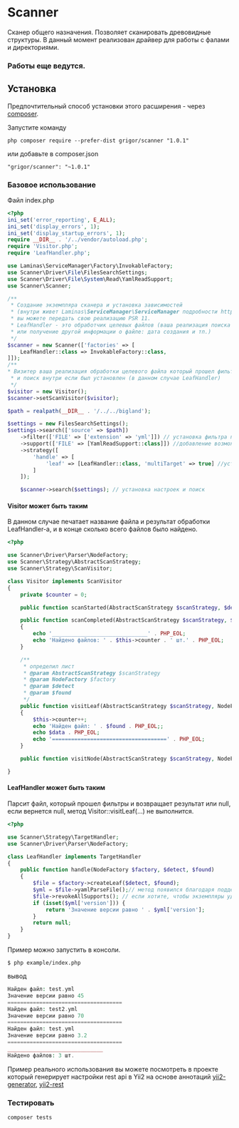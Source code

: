 Scanner
======
Сканер общего назначения. Позволяет сканировать древовидные структуры. В данный момент реализован драйвер для работы с
фалами и директориями.

### Работы еще ведутся.

Установка
------------

Предпочтительный способ установки этого расширения - через [composer](http://getcomposer.org/download/).

Запустите команду

```
php composer require --prefer-dist grigor/scanner "1.0.1"
```

или добавьте в composer.json

```
"grigor/scanner": "~1.0.1"
```

### Базовое использование

Файл index.php 
```php
<?php
ini_set('error_reporting', E_ALL);
ini_set('display_errors', 1);
ini_set('display_startup_errors', 1);
require __DIR__ . '/../vendor/autoload.php';
require 'Visitor.php';
require 'LeafHandler.php';

use Laminas\ServiceManager\Factory\InvokableFactory;
use Scanner\Driver\File\FilesSearchSettings;
use Scanner\Driver\File\System\Read\YamlReadSupport;
use Scanner\Scanner;

/** 
 * Создание экземпляра сканера и установка зависимостей 
 * (внутри живет Laminas\ServiceManager\ServiceManager подробности https://docs.laminas.dev/laminas-servicemanager/) 
 * вы можете передать свою реализацию PSR 11.
 * LeafHandler - это обработчик целевых файлов (ваша реализация поиска внутри файла который прошел фильтры 
 * или получение другой информации о файле: дата создания и тп.)
 */
$scanner = new Scanner(['factories' => [
    LeafHandler::class => InvokableFactory::class,
]]);
/**
* Визитер ваша реализация обработки целевого файла который прошел фильтры 
 * и поиск внутри если был установлен (в данном случае LeafHandler)
 */
$visitor = new Visitor();
$scanner->setScanVisitor($visitor);

$path = realpath(__DIR__ . '/../../bigland');

$settings = new FilesSearchSettings();
$settings->search(['source' => $path])
    ->filter(['FILE' => ['extension' => 'yml']]) // установка фильтра по расширению 
    ->support(['FILE' => [YamlReadSupport::class]]) //добавление возможности парсить yml файлы 
    ->strategy([
        'handle' => [
            'leaf' => [LeafHandler::class, 'multiTarget' => true] //установка обработчика который копается внутри файла который прошел фильтры
        ]
    ]);

    $scanner->search($settings); // установка настроек и поиск

```

#### Visitor может быть таким

В данном случае печатает название файла и результат обработки LeafHandler-а, и в конце сколько всего файлов было найдено.

```php
<?php

use Scanner\Driver\Parser\NodeFactory;
use Scanner\Strategy\AbstractScanStrategy;
use Scanner\Strategy\ScanVisitor;

class Visitor implements ScanVisitor
{
    private $counter = 0;

    public function scanStarted(AbstractScanStrategy $scanStrategy, $detect): void {}

    public function scanCompleted(AbstractScanStrategy $scanStrategy, $detect): void
    {
        echo '______________________________' . PHP_EOL;
        echo 'Найдено файлов: ' . $this->counter . ' шт.' . PHP_EOL;
    }

    /**
     * определил лист
     * @param AbstractScanStrategy $scanStrategy
     * @param NodeFactory $factory
     * @param $detect
     * @param $found
     */
    public function visitLeaf(AbstractScanStrategy $scanStrategy, NodeFactory $factory, $detect, $found, $data = null): void
    {
        $this->counter++;
        echo 'Найден файл: ' . $found . PHP_EOL;;
        echo $data . PHP_EOL;
        echo '====================================' . PHP_EOL;
    }

    public function visitNode(AbstractScanStrategy $scanStrategy, NodeFactory $factory, $detect, $found, $data = null): void {}

}
```

#### LeafHandler может быть таким

Парсит файл, который прошел фильтры и возвращает результат или null, если вернется null, метод Visitor::visitLeaf(...) не выполнится.
```php
<?php

use Scanner\Strategy\TargetHandler;
use Scanner\Driver\Parser\NodeFactory;

class LeafHandler implements TargetHandler
{
    public function handle(NodeFactory $factory, $detect, $found)
    {
        $file = $factory->createLeaf($detect, $found);
        $yml = $file->yamlParseFile();// метод появился благодаря поддержке YamlReadSupport::class 
        $file->revokeAllSupports(); // если хотите, чтобы экземпляры удалялись из памяти вам нужно освободить их от поддержек которые назначены в версии для  php8 будет использоваться WeakMap и проблема будет решена
        if (isset($yml['version'])) {
            return 'Значение версии равно ' . $yml['version'];
        }
        return null;
    }
}
```

Пример можно запустить в консоли.

```
$ php example/index.php
```

вывод

```php
Найден файл: test.yml
Значение версии равно 45
====================================
Найден файл: test2.yml
Значение версии равно 70
====================================
Найден файл: test.yml
Значение версии равно 3.2
====================================
______________________________
Найдено файлов: 3 шт.

```
Пример реального использования вы можете посмотреть в проекте который генерирует настройки rest api в Yii2
на основе аннотаций [yii2-generator](https://github.com/cmkcmykmailru/yii2-generator), [yii2-rest](https://github.com/cmkcmykmailru/yii2-rest) 
### Тестировать

```
composer tests
```

